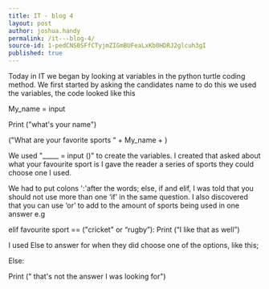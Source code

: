 ```yaml
---
title: IT - blog 4
layout: post
author: joshua.handy
permalink: /it---blog-4/
source-id: 1-pedCNS0SFfCTyjmZIGmBUFeaLxKb0HDRJ2glcuh3gI
published: true
---
```

Today in IT we began by looking at variables in the python turtle coding method. We first started by asking the candidates name to do this we used the variables, the code looked like this

My_name = input 

 Print ("what's your name")

 ("What are your favorite sports “ + My_name + )

We used  "_____ = input ()" to create the variables. I created that asked about what your favourite sport is I gave the reader a series of sports they could choose one I used.

We had to put colons ':'after the words; else, if and elif, I was told that you should not use more than one ‘if’ in the same question. I also discovered that you can use ‘or’ to add to the amount of sports being used in one answer e.g 

elif favourite sport == ("cricket" or “rugby”):  Print (“I like that as well”)

I used Else to answer for when they did choose one of the options, like this;

Else:

  Print (" that's not the answer I was looking for")

